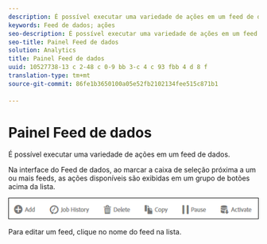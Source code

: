 ```yaml
---
description: É possível executar uma variedade de ações em um feed de dados.
keywords: Feed de dados; ações
seo-description: É possível executar uma variedade de ações em um feed de dados.
seo-title: Painel Feed de dados
solution: Analytics
title: Painel Feed de dados
uuid: 10527738-13 c 2-48 c 0-9 bb 3-c 4 c 93 fbb 4 d 8 f
translation-type: tm+mt
source-git-commit: 86fe1b3650100a05e52fb2102134fee515c871b1

---
```



# Painel Feed de dados

É possível executar uma variedade de ações em um feed de dados.

Na interface do Feed de dados, ao marcar a caixa de seleção próxima a um ou mais feeds, as ações disponíveis são exibidas em um grupo de botões acima da lista.

![](assets/actions.png)

Para editar um feed, clique no nome do feed na lista.
